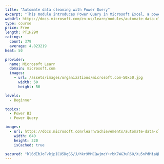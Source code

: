 ```yaml
---
title: "Automate data cleaning with Power Query"
excerpt: "This module introduces Power Query in Microsoft Excel, a powerful data connection, cleaning, and shaping technology that is a core part of the Microsoft modern analytics suite of business intelligence tools."
webUrl: https://docs.microsoft.com/en-us/learn/modules/automate-data-cleaning-power-query/
type: course
price: Free
length: PT1H29M
ratings:
  count: 379
  average: 4.823219
heat: 50

provider:
  name: Microsoft Learn
  domain: microsoft.com
  images:
    - url: /assets/images/organizations/microsoft.com-50x50.jpg
      width: 50
      height: 50

levels:
  - Beginner

topics:
  - Power BI
  - Power Query

images:
  - url: https://docs.microsoft.com/learn/achievements/automate-data-cleaning-power-query-social.png
    width: 640
    height: 320
    isCached: true

secured: "kl6dIbJoFvkjpICU5DgSS/J/hkr9MMCQwjmcY+rbK7WG3uR6O/Xu5nPdMiaQDLIDYZanWFaUelgsC8YyqW76KyvyiVxbwCuyf7UB4YAQbzrNEKGMPKR6a09qukBDJw5hF+aKOTgjdRB/rAThTQgleGBOcgpH9FdXIyq3uQ6jP7MVJbDYAtGVLDWR5s4jR9qKJUO6+3zobFMeaVdmrVWIx01kBD8pax3fIldFLBN9OUorKmHLBBDYp9eQ5QsHuIyO9mOy6T+DMWOYPU3M4vzBSswZBskh5RC0p8RyjmXd7ytA1j44mLRU0MguB4SJZg8iUe1Sk4KGnEMLi3V066AJJDhr2MuD5OMYDx6l2t6pufzJJZSIDHcrJkp201vALdlJcYR1Fb8aBtScwTEw4nEcd8/TQgEcF8HCdC0hkWEVzOw=;68Y3VYCp15fi/KCJvc6CGw=="
---
```


